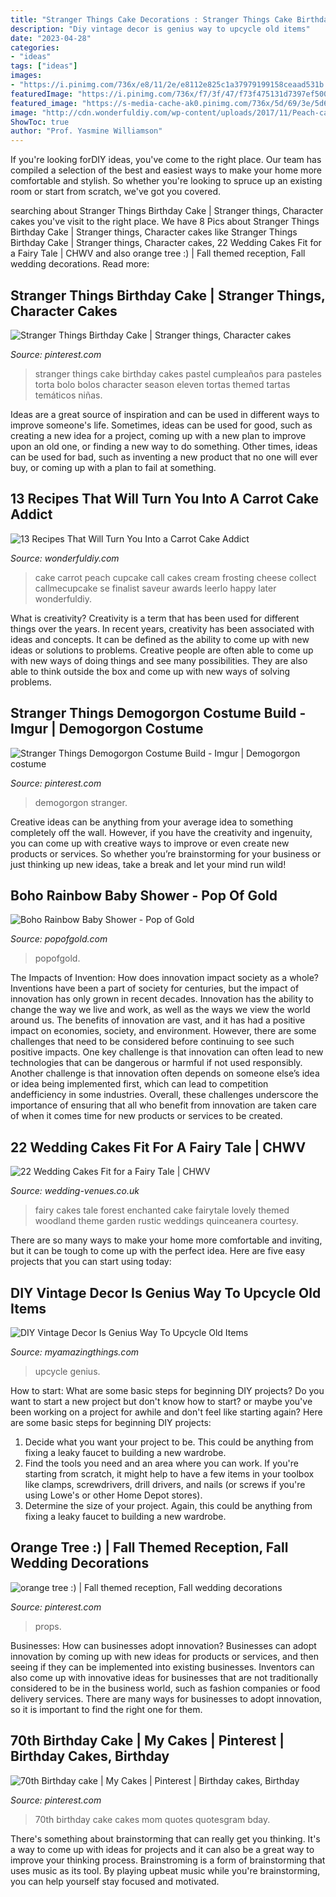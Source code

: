 ```yaml
---
title: "Stranger Things Cake Decorations : Stranger Things Cake Birthday Cakes Pastel Cumpleaños Para Pasteles Torta Bolo Bolos Character Season Eleven Tortas Themed Tartas Temáticos Niñas"
description: "Diy vintage decor is genius way to upcycle old items"
date: "2023-04-28"
categories:
- "ideas"
tags: ["ideas"]
images:
- "https://i.pinimg.com/736x/e8/11/2e/e8112e825c1a37979199158ceaad531b.jpg"
featuredImage: "https://i.pinimg.com/736x/f7/3f/47/f73f475131d7397ef500a26126e756fa--wedding-props-tree-wedding.jpg"
featured_image: "https://s-media-cache-ak0.pinimg.com/736x/5d/69/3e/5d693e57cc3d516810c8449114852396.jpg"
image: "http://cdn.wonderfuldiy.com/wp-content/uploads/2017/11/Peach-carrot-cake--682x1024.jpeg"
ShowToc: true
author: "Prof. Yasmine Williamson"
---
```



If you're looking forDIY ideas, you've come to the right place. Our team has compiled a selection of the best and easiest ways to make your home more comfortable and stylish. So whether you're looking to spruce up an existing room or start from scratch, we've got you covered.

	

		
searching about Stranger Things Birthday Cake | Stranger things, Character cakes you've visit to the right place. We have 8 Pics about Stranger Things Birthday Cake | Stranger things, Character cakes like Stranger Things Birthday Cake | Stranger things, Character cakes, 22 Wedding Cakes Fit for a Fairy Tale | CHWV and also orange tree :) | Fall themed reception, Fall wedding decorations. Read more:
		
    
## Stranger Things Birthday Cake | Stranger Things, Character Cakes

<img loading=lazy src="https://i.pinimg.com/736x/e8/11/2e/e8112e825c1a37979199158ceaad531b.jpg" onerror="this.onerror=null;this.src='https://tse4.mm.bing.net/th?id=OIP.Du7ywaTbc2jA8DVvyxHerQHaJ4&amp;pid=15.1';" alt="Stranger Things Birthday Cake | Stranger things, Character cakes">

_Source: pinterest.com_

>stranger things cake birthday cakes pastel cumpleaños para pasteles torta bolo bolos character season eleven tortas themed tartas temáticos niñas. 

	

Ideas are a great source of inspiration and can be used in different ways to improve someone's life. Sometimes, ideas can be used for good, such as creating a new idea for a project, coming up with a new plan to improve upon an old one, or finding a new way to do something. Other times, ideas can be used for bad, such as inventing a new product that no one will ever buy, or coming up with a plan to fail at something.

    
## 13 Recipes That Will Turn You Into A Carrot Cake Addict

<img loading=lazy src="http://cdn.wonderfuldiy.com/wp-content/uploads/2017/11/Peach-carrot-cake--682x1024.jpeg" onerror="this.onerror=null;this.src='https://tse4.mm.bing.net/th?id=OIP.7xngI3fdY22xN_VvFDq1tgHaLH&amp;pid=15.1';" alt="13 Recipes That Will Turn You Into a Carrot Cake Addict">

_Source: wonderfuldiy.com_

>cake carrot peach cupcake call cakes cream frosting cheese collect callmecupcake se finalist saveur awards leerlo happy later wonderfuldiy. 

	

What is creativity?
Creativity is a term that has been used for different things over the years. In recent years, creativity has been associated with ideas and concepts. It can be defined as the ability to come up with new ideas or solutions to problems. Creative people are often able to come up with new ways of doing things and see many possibilities. They are also able to think outside the box and come up with new ways of solving problems.

    
## Stranger Things Demogorgon Costume Build - Imgur | Demogorgon Costume

<img loading=lazy src="https://i.pinimg.com/736x/d5/cb/89/d5cb892e16004ec3ecc50a167c0e348a.jpg" onerror="this.onerror=null;this.src='https://tse1.mm.bing.net/th?id=OIP.niBke-LMzxloBI3aWzaaEwHaJ3&amp;pid=15.1';" alt="Stranger Things Demogorgon Costume Build - Imgur | Demogorgon costume">

_Source: pinterest.com_

>demogorgon stranger. 

	

Creative ideas can be anything from your average idea to something completely off the wall. However, if you have the creativity and ingenuity, you can come up with creative ways to improve or even create new products or services. So whether you’re brainstorming for your business or just thinking up new ideas, take a break and let your mind run wild!

    
## Boho Rainbow Baby Shower - Pop Of Gold

<img loading=lazy src="https://www.popofgold.com/wp-content/uploads/2021/01/f6458a_7e0c4bc912a0429d84d2f865c7b0e10d-mv2-scaled.jpg" onerror="this.onerror=null;this.src='https://tse3.mm.bing.net/th?id=OIP.iDtzCkjBDijgc7LU39Sf0QHaJ4&amp;pid=15.1';" alt="Boho Rainbow Baby Shower - Pop of Gold">

_Source: popofgold.com_

>popofgold. 

	

The Impacts of Invention: How does innovation impact society as a whole?
Inventions have been a part of society for centuries, but the impact of innovation has only grown in recent decades. Innovation has the ability to change the way we live and work, as well as the ways we view the world around us. The benefits of innovation are vast, and it has had a positive impact on economies, society, and environment. However, there are some challenges that need to be considered before continuing to see such positive impacts. One key challenge is that innovation can often lead to new technologies that can be dangerous or harmful if not used responsibly. Another challenge is that innovation often depends on someone else’s idea or idea being implemented first, which can lead to competition andefficiency in some industries. Overall, these challenges underscore the importance of ensuring that all who benefit from innovation are taken care of when it comes time for new products or services to be created.

    
## 22 Wedding Cakes Fit For A Fairy Tale | CHWV

<img loading=lazy src="https://www.wedding-venues.co.uk/sites/default/files/Fairy-tale-wedding-cakes-thelovelyfind.jpg" onerror="this.onerror=null;this.src='https://tse2.mm.bing.net/th?id=OIP.yqkOGL5VhFAn6_ARy09i0AHaLI&amp;pid=15.1';" alt="22 Wedding Cakes Fit for a Fairy Tale | CHWV">

_Source: wedding-venues.co.uk_

>fairy cakes tale forest enchanted cake fairytale lovely themed woodland theme garden rustic weddings quinceanera courtesy. 

	

There are so many ways to make your home more comfortable and inviting, but it can be tough to come up with the perfect idea. Here are five easy projects that you can start using today: 

    
## DIY Vintage Decor Is Genius Way To Upcycle Old Items

<img loading=lazy src="http://myamazingthings.com/wp-content/uploads/2017/06/vintage-decor-ideas-2.jpg" onerror="this.onerror=null;this.src='https://tse1.mm.bing.net/th?id=OIP.zO7nCt4B5ttzMMXmPNdx5QHaLe&amp;pid=15.1';" alt="DIY Vintage Decor Is Genius Way To Upcycle Old Items">

_Source: myamazingthings.com_

>upcycle genius. 

	

How to start: What are some basic steps for beginning DIY projects?
Do you want to start a new project but don't know how to start? or maybe you've been working on a project for awhile and don't feel like starting again? Here are some basic steps for beginning DIY projects:
1. Decide what you want your project to be. This could be anything from fixing a leaky faucet to building a new wardrobe. 
2. Find the tools you need and an area where you can work. If you're starting from scratch, it might help to have a few items in your toolbox like clamps, screwdrivers, drill drivers, and nails (or screws if you're using Lowe's or other Home Depot stores). 
3. Determine the size of your project. Again, this could be anything from fixing a leaky faucet to building a new wardrobe. 

    
## Orange Tree :) | Fall Themed Reception, Fall Wedding Decorations

<img loading=lazy src="https://i.pinimg.com/736x/f7/3f/47/f73f475131d7397ef500a26126e756fa--wedding-props-tree-wedding.jpg" onerror="this.onerror=null;this.src='https://tse3.mm.bing.net/th?id=OIP.khs-rJKjeHfPwUSCxmxzEQHaNg&amp;pid=15.1';" alt="orange tree :) | Fall themed reception, Fall wedding decorations">

_Source: pinterest.com_

>props. 

	

Businesses: How can businesses adopt innovation?
Businesses can adopt innovation by coming up with new ideas for products or services, and then seeing if they can be implemented into existing businesses. Inventors can also come up with innovative ideas for businesses that are not traditionally considered to be in the business world, such as fashion companies or food delivery services. There are many ways for businesses to adopt innovation, so it is important to find the right one for them.

    
## 70th Birthday Cake | My Cakes | Pinterest | Birthday Cakes, Birthday

<img loading=lazy src="https://s-media-cache-ak0.pinimg.com/736x/5d/69/3e/5d693e57cc3d516810c8449114852396.jpg" onerror="this.onerror=null;this.src='https://tse3.mm.bing.net/th?id=OIP.7R3qYPAQZml35kyeoQ0-TQHaJ3&amp;pid=15.1';" alt="70th Birthday cake | My Cakes | Pinterest | Birthday cakes, Birthday">

_Source: pinterest.com_

>70th birthday cake cakes mom quotes quotesgram bday. 

	

There's something about brainstorming that can really get you thinking. It's a way to come up with ideas for projects and it can also be a great way to improve your thinking process. Brainstroming is a form of brainstorming that uses music as its tool. By playing upbeat music while you're brainstorming, you can help yourself stay focused and motivated.

